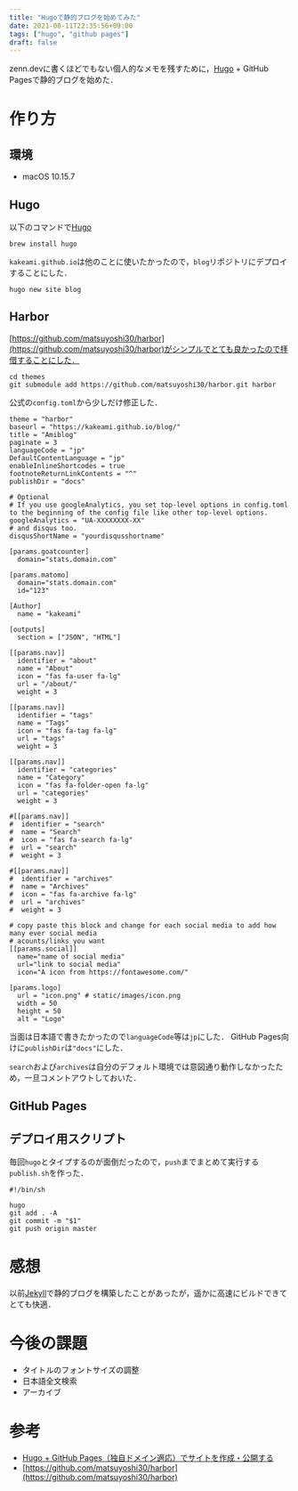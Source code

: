 ```yaml
---
title: "Hugoで静的ブログを始めてみた"
date: 2021-08-11T22:35:56+09:00
tags: ["hugo", "github pages"]
draft: false
---
```


zenn.devに書くほどでもない個人的なメモを残すために，[Hugo](https://gohugo.io/) + GitHub Pagesで静的ブログを始めた．

# 作り方

## 環境

- macOS 10.15.7

## Hugo

以下のコマンドで[Hugo](https://gohugo.io/)

```
brew install hugo
```

`kakeami.github.io`は他のことに使いたかったので，`blog`リポジトリにデプロイすることにした．

```
hugo new site blog
```

## Harbor

[https://github.com/matsuyoshi30/harbor](https://github.com/matsuyoshi30/harbor)がシンプルでとても良かったので拝借することにした．

```
cd themes
git submodule add https://github.com/matsuyoshi30/harbor.git harbor
```

公式の`config.toml`から少しだけ修正した．

```
theme = "harbor"
baseurl = "https://kakeami.github.io/blog/"
title = "Amiblog"
paginate = 3
languageCode = "jp"
DefaultContentLanguage = "jp"
enableInlineShortcodes = true
footnoteReturnLinkContents = "^"
publishDir = "docs"

# Optional
# If you use googleAnalytics, you set top-level options in config.toml to the beginning of the config file like other top-level options.
googleAnalytics = "UA-XXXXXXXX-XX"
# and disqus too.
disqusShortName = "yourdisqusshortname"

[params.goatcounter]
  domain="stats.domain.com"

[params.matomo]
  domain="stats.domain.com"
  id="123"

[Author]
  name = "kakeami"

[outputs]
  section = ["JSON", "HTML"]

[[params.nav]]
  identifier = "about"
  name = "About"
  icon = "fas fa-user fa-lg"
  url = "/about/"
  weight = 3

[[params.nav]]
  identifier = "tags"
  name = "Tags"
  icon = "fas fa-tag fa-lg"
  url = "tags"
  weight = 3

[[params.nav]]
  identifier = "categories"
  name = "Category"
  icon = "fas fa-folder-open fa-lg"
  url = "categories"
  weight = 3

#[[params.nav]]
#  identifier = "search"
#  name = "Search"
#  icon = "fas fa-search fa-lg"
#  url = "search"
#  weight = 3

#[[params.nav]]
#  identifier = "archives"
#  name = "Archives"
#  icon = "fas fa-archive fa-lg"
#  url = "archives"
#  weight = 3

# copy paste this block and change for each social media to add how many ever social media
# acounts/links you want
[[params.social]]
  name="name of social media"
  url="link to social media"
  icon="A icon from https://fontawesome.com/"

[params.logo]
  url = "icon.png" # static/images/icon.png
  width = 50
  height = 50
  alt = "Logo"
```

当面は日本語で書きたかったので`languageCode`等は`jp`にした．
GitHub Pages向けに`publishDir`は`"docs"`にした．

`search`および`archives`は自分のデフォルト環境では意図通り動作しなかったため，一旦コメントアウトしておいた．

## GitHub Pages

## デプロイ用スクリプト

毎回`hugo`とタイプするのが面倒だったので，`push`までまとめて実行する`publish.sh`を作った．

```
#!/bin/sh

hugo
git add . -A
git commit -m "$1"
git push origin master
```

# 感想

以前[Jekyll](http://jekyllrb-ja.github.io/)で静的ブログを構築したことがあったが，遥かに高速にビルドできてとても快適．

# 今後の課題

- タイトルのフォントサイズの調整
- 日本語全文検索
- アーカイブ

# 参考

- [Hugo + GitHub Pages（独自ドメイン適応）でサイトを作成・公開する](https://qiita.com/ysdyt/items/a581277dd1312a0e83c3)
- [https://github.com/matsuyoshi30/harbor](https://github.com/matsuyoshi30/harbor)
